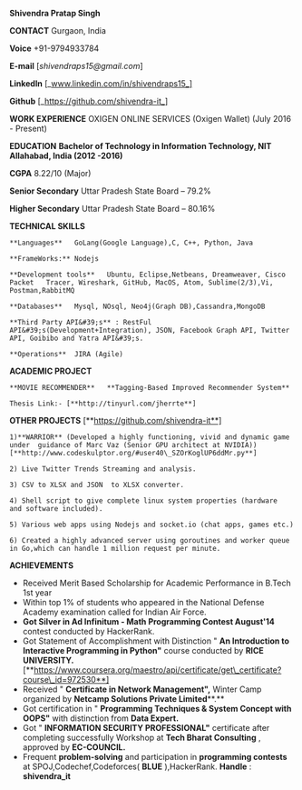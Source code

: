 

**Shivendra Pratap Singh**

**CONTACT**	Gurgaon, India
 
**Voice**	+91-9794933784

**E-mail**	[_shivendraps15@gmail.com_]

**LinkedIn**	[_www.linkedin.com/in/shivendraps15_]

**Github**	[_https://github.com/shivendra-it_]



**WORK EXPERIENCE**	OXIGEN ONLINE SERVICES (Oxigen Wallet) (July 2016 - Present)

**EDUCATION**	**Bachelor of Technology in Information Technology, NIT Allahabad, India (2012 -2016)**

**CGPA**	8.22/10 (Major)

**Senior Secondary**	Uttar Pradesh State Board – 79.2%

**Higher Secondary**	Uttar Pradesh State Board – 80.16%

**TECHNICAL SKILLS**

	**Languages**	GoLang(Google Language),C, C++, Python, Java

	**FrameWorks:**	Nodejs
	
	**Development tools**	Ubuntu, Eclipse,Netbeans, Dreamweaver, Cisco Packet   Tracer, Wireshark, GitHub, MacOS, Atom, Sublime(2/3),Vi, Postman,RabbitMQ 
	
	**Databases**	Mysql, NOsql, Neo4j(Graph DB),Cassandra,MongoDB
	
	**Third Party API&#39;s** : RestFul API&#39;s(Development+Integration), JSON, Facebook Graph API, Twitter API, Goibibo and Yatra API&#39;s.
        
	**Operations**	JIRA (Agile)

**ACADEMIC PROJECT** 

	**MOVIE RECOMMENDER**	**Tagging-Based Improved Recommender System**
         
	Thesis Link:- [**http://tinyurl.com/jherrte**]

**OTHER PROJECTS** [**https://github.com/shivendra-it**]

	1)**WARRIOR** (Developed a highly functioning, vivid and dynamic game under  guidance of Marc Vaz (Senior GPU architect at NVIDIA))
	[**http://www.codeskulptor.org/#user40\_SZOrKoglUP6ddMr.py**]

 	2) Live Twitter Trends Streaming and analysis.

	3) CSV to XLSX and JSON  to XLSX converter.

	4) Shell script to give complete linux system properties (hardware   and software included).

	5) Various web apps using Nodejs and socket.io (chat apps, games etc.)

	6) Created a highly advanced server using goroutines and worker queue in Go,which can handle 1 million request per minute.

**ACHIEVEMENTS**

- Received Merit Based Scholarship for Academic Performance in B.Tech 1st year
- Within top 1% of students who appeared in the National Defense Academy examination called for Indian Air Force.
- **Got Silver in Ad Infinitum - Math Programming Contest August&#39;14** contest conducted by HackerRank.
- Got Statement of Accomplishment with Distinction &quot; **An Introduction to Interactive Programming in Python&quot;** course conducted by **RICE UNIVERSITY.**
	[**https://www.coursera.org/maestro/api/certificate/get\_certificate?course\_id=972530**]
- Received &quot; **Certificate in Network Management&quot;,** Winter Camp organized by **Netcamp Solutions Private Limited****.**
- Got certification in &quot; **Programming Techniques &amp; System Concept with OOPS&quot;** with distinction from **Data Expert.**
- Got &quot; **INFORMATION SECURITY PROFESSIONAL&quot;** certificate after completing successfully Workshop at **Tech Bharat Consulting** , approved by **EC-COUNCIL.**
- Frequent **problem-solving** and participation in **programming contests** at SPOJ,Codechef,Codeforces( **BLUE** ),HackerRank. **Handle** : **shivendra\_it**


